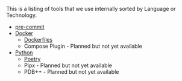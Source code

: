 This is a listing of tools that we use internally sorted by Language or Technology.

- [pre-commit](Pre-commit.md)
- [Docker](Containers/)
	- [Dockerfiles](Containers/Dockerfiles.md)
	- Compose Plugin - Planned but not yet available
- [Python](Python/)
	- [Poetry](Python/Poetry.md)
	- Pipx - Planned but not yet available
	- PDB++ - Planned but not yet available
